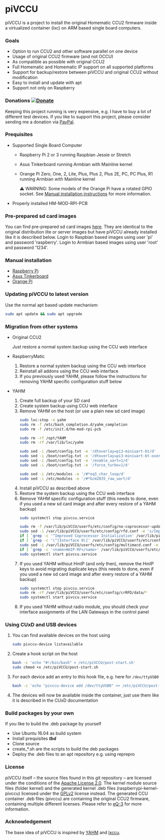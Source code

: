# piVCCU

piVCCU is a project to install the original Homematic CCU2 firmware inside a virtualized container (lxc) on ARM based single board computers.

### Goals
* Option to run CCU2 and other software parallel on one device
* Usage of original CCU2 firmware (and not OCCU)
* As compatible as possible with original CCU2
* Full Homematic and Homematic IP support on all supported platforms
* Support for backup/restore between piVCCU and original CCU2 without modification
* Easy to install and update with apt
* Support not only on Raspberry

### Donations [![Donate](https://img.shields.io/badge/donate-PayPal-green.svg)](https://www.paypal.com/cgi-bin/webscr?cmd=_s-xclick&hosted_button_id=KJ3UWNDMXLJKU)
Keeping this project running is very expensive, e.g. I have to buy a lot of different test devices. If you like to support this project, please consider sending me a donation via [PayPal](https://www.paypal.com/cgi-bin/webscr?cmd=_s-xclick&hosted_button_id=KJ3UWNDMXLJKU).

### Prequisites

* Supported Single Board Computer
  * Raspberry Pi 2 or 3 running Raspbian Jessie or Stretch
  * Asus Tinkerboard running Armbian with Mainline kernel
  * Orange Pi Zero, One, 2, Lite, Plus, Plus 2, Plus 2E, PC, PC Plus, R1 running Armbian with Mainline kernel

    :warning: WARNING: Some models of the Orange Pi have a rotated GPIO socket. See [Manual installation instructions](docs/setup/orangepi.md) for more information.
* Properly installed HM-MOD-RPI-PCB

### Pre-prepared sd card images
You can find pre-prepared sd card images [here](https://www.pivccu.de/images).
They are identical to the original distribution lite or server images but have piVCCU already installed like it is described below.
Login to Raspbian based images using user 'pi' and password 'raspberry'.
Login to Armbian based images using user 'root' and password '1234'.

### Manual installation
* [Raspberry Pi](docs/setup/raspberrypi.md)
* [Asus Tinkerboard](docs/setup/tinkerboard.md)
* [Orange Pi](docs/setup/orangepi.md)

### Updating piVCCU to latest version
Use the normal apt based update mechanism:
```bash
sudo apt update && sudo apt upgrade
```

### Migration from other systems
* Original CCU2

   Just restore a normal system backup using the CCU web interface
   
* RaspberryMatic
   1. Restore a normal system backup using the CCU web interface
   2. Reinstall all addons using the CCU web interface
   3. If you previously used YAHM, please follow the instructions for removing YAHM specific configuration stuff below

* YAHM
   1. Create full backup of your SD card
   2. Create system backup using CCU web interface
   3. Remove YAHM on the host (or use a plain new sd card image)
      ```bash
      sudo lxc-stop -n yahm
      sudo rm -f /etc/bash_completion.d/yahm_completion
      sudo rm -f /etc/init.d/hm-mod-rpi-pcb

      sudo rm -rf /opt/YAHM
      sudo rm -rf /var/lib/lxc/yahm

      sudo sed -i /boot/config.txt -e '/dtoverlay=pi3-miniuart-bt/d'
      sudo sed -i /boot/config.txt -e '/dtoverlay=pi3-miniuart-bt-overlay/d'
      sudo sed -i /boot/config.txt -e '/enable_uart=1/d'
      sudo sed -i /boot/config.txt -e '/force_turbo=1/d'

      sudo sed -i /etc/modules -e '/#*eq3_char_loop/d'
      sudo sed -i /etc/modules -e '/#*bcm2835_raw_uart/d'
      ```
   4. Install piVCCU as described above
   5. Restore the system backup using the CCU web interface
   6. Remove YAHM specific configuration stuff (this needs to done, even if you used a new sd card image and after every restore of a YAHM backup)
      ```bash
      sudo systemctl stop pivccu.service

      sudo rm -f /var/lib/piVCCU/userfs/etc/config/no-coprocessor-update
      sudo sed -i /var/lib/piVCCU/userfs/etc/config/rfd.conf -e 's/Improved Coprocessor Initialization = false/Improved Coprocessor Initialization = true/'
      if [ `grep -c '^Improved Coprocessor Initialization' /var/lib/piVCCU/userfs/etc/config/rfd.conf` -eq 0 ]; then sudo sed -i /var/lib/piVCCU/userfs/etc/config/rfd.conf -e 's/\(^Replacemap File.*\)/\1\nImproved Coprocessor Initialization = true\n/'; fi
      if [ `grep -c '\^[Interface 0\]' /var/lib/piVCCU/userfs/etc/config/rfd.conf` -eq 0 ]; then sudo bash -c "echo -e \"\n[Interface 0]\nType = CCU2\nComPortFile = /dev/mmd_bidcos\n#AccessFile = /dev/null\n#ResetFile = /dev/ccu2-ic200\" >> /var/lib/piVCCU/userfs/etc/config/rfd.conf"; fi
      sudo sed -i /var/lib/piVCCU/userfs/etc/config/multimacd.conf -e 's/bcm2835-raw-uart/mxs_auart_raw.0/'
      if [ `grep -c '<name>HmIP-RF</name>' /var/lib/piVCCU/userfs/etc/config/InterfacesList.xml` -eq 0 ]; then sudo bash -c "sed -i /var/lib/piVCCU/userfs/etc/config/InterfacesList.xml -e 's/\(<\/interfaces>\)/\t<ipc>\n\t\t<name>HmIP-RF<\/name>\n\t\t<url>xmlrpc:\/\/127.0.0.1:2010<\/url>\n\t\t<info>HmIP-RF<\/info>\n\t<\/ipc>\n\1/'"; fi
      sudo systemctl start pivccu.service
      ```
   7. If you used YAHM without HmIP (and only then), remove the HmIP keys to avoid migrating duplicate keys (this needs to done, even if you used a new sd card image and after every restore of a YAHM backup)
      ```bash
      sudo systemctl stop pivccu.service
      sudo rm -rf /var/lib/piVCCU/userfs/etc/config/crRFD/data/*
      sudo systemctl start pivccu.service
      ```
   8. If you used YAHM without radio module, you should check your interface assignments of the LAN Gateways in the control panel
      
### Using CUxD and USB devices
1. You can find available devices on the host using
   ```bash
   sudo pivccu-device listavailable
   ```
2. Create a hook script on the host
   ```bash
   bash -c 'echo "#!/bin/bash" > /etc/piVCCU/post-start.sh'
   sudo chmod +x /etc/piVCCU/post-start.sh
   ```
3. For each device add an entry to this hook file, e.g. here for ```/dev/ttyUSB0```
   ```bash
   bash -c 'echo "pivccu-device add /dev/ttyUSB0" >> /etc/piVCCU/post-start.sh'
   ```
4. The devices will now be available inside the container, just use them like it is described in the CUxD documentation

### Build packages by your own
If you like to build the .deb package by yourself
* Use Ubuntu 16.04 as build system
* Install prequisites *__tbd__*
* Clone source
* create_*.sh are the scripts to build the deb packages
* Deploy the .deb files to an apt repository e.g. using reprepro

### License
piVCCU itself – the source files found in this git repository – are licensed under the conditions of the [Apache License 2.0](https://opensource.org/licenses/Apache-2.0).
The kernel module source files (folder kernel) and the generated kernel .deb files (raspberrypi-kernel-pivccu) licensed under the [GPLv2](http://www.gnu.org/licenses/gpl-2.0.html) license instead.
The generated CCU container .deb files (pivccu) are containing the original CCU2 firmware, containing multiple different licenses. Please refer to [eQ-3](http://www.eq-3.com) for more information.

### Acknowledgement
The base idea of piVCCU is inspired by [YAHM](https://github.com/leonsio/YAHM/) and [lxccu](https://www.lxccu.com/).

